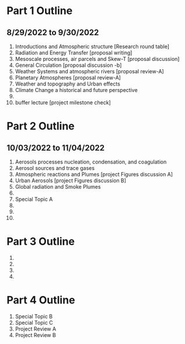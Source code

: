 # Part 1 Outline
## 8/29/2022 to 9/30/2022

1. Introductions and Atmospheric structure [Research round table]
2. Radiation and Energy Transfer [proposal writing]
3. Mesoscale processes, air parcels and Skew-T [proposal discussion]
4. General Circulation [proposal discussion -b]
5. Weather Systems and atmospheric rivers [proposal review-A]
6. Planetary Atmospheres [proposal review-A]
7. Weather and topography and Urban effects
8. Climate Change a historical and future perspective
9. 
10. buffer lecture [project milestone check]

# Part 2 Outline
## 10/03/2022 to 11/04/2022
1. Aerosols processes nucleation, condensation, and coagulation
2. Aerosol sources and trace gases
3. Atmospheric reactions and Plumes [project Figures discussion A]
4. Urban Aerosols [project Figures discussion B]
5. Global radiation and Smoke Plumes
6.
7. Special Topic A
8.
9.
10.

# Part 3 Outline
1.
2.
3.
4.

# Part 4 Outline

1. Special Topic B
2. Special Topic C
3. Project Review A
4. Project Review B
